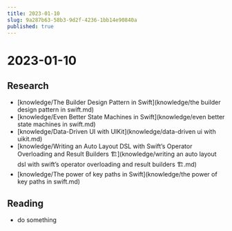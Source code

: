 ```yaml
---
title: 2023-01-10
slug: 9a287b63-58b3-9d2f-4236-1bb14e90840a
published: true
---
```


# 2023-01-10

## Research

* \[knowledge/The Builder Design Pattern in Swift\](knowledge/the builder design pattern in swift.md)
* \[knowledge/Even Better State Machines in Swift\](knowledge/even better state machines in swift.md)
* \[knowledge/Data-Driven UI with UIKit\](knowledge/data-driven ui with uikit.md)
* \[knowledge/Writing an Auto Layout DSL with Swift’s Operator Overloading and Result Builders 🏗️\](knowledge/writing an auto layout dsl with swift’s operator overloading and result builders 🏗️.md)
* \[knowledge/The power of key paths in Swift\](knowledge/the power of key paths in swift.md)

## Reading

* do something
